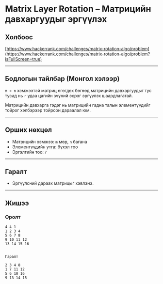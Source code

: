 # Matrix Layer Rotation – Матрицийн давхаргуудыг эргүүлэх

## Холбоос

[https://www.hackerrank.com/challenges/matrix-rotation-algo/problem](https://www.hackerrank.com/challenges/matrix-rotation-algo/problem?isFullScreen=true)

---

## Бодлогын тайлбар (Монгол хэлээр)

`m × n` хэмжээтэй матриц өгөгдөх бөгөөд матрицийн давхаргуудыг тус тусад нь `r` удаа цагийн зүүний эсрэг эргүүлэх шаардлагатай.

Матрицийн давхарга гэдэг нь матрицийн гадна талын элементүүдийг тойрог хэлбэрээр тойрсон дараалал юм.

---

## Орших нөхцөл

- Матрицийн хэмжээ: `m` мөр, `n` багана
- Элементүүдийн утга: бүхэл тоо
- Эргэлтийн тоо: `r`

---

## Гаралт

- Эргүүлсний дараах матрицыг хэвлэнэ.

---

## Жишээ

### Оролт

```plaintext
4 4 1
1 2 3 4
5 6 7 8
9 10 11 12
13 14 15 16


Гаралт
 
2 3 4 8
1 7 11 12
5 6 10 16
9 13 14 15